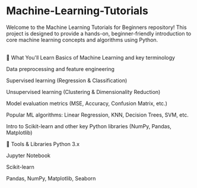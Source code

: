 # Machine-Learning-Tutorials
Welcome to the Machine Learning Tutorials for Beginners repository! This project is designed to provide a hands-on, beginner-friendly introduction to core machine learning concepts and algorithms using Python.<br>

<br>📘 What You'll Learn
Basics of Machine Learning and key terminology

Data preprocessing and feature engineering

Supervised learning (Regression & Classification)

Unsupervised learning (Clustering & Dimensionality Reduction)

Model evaluation metrics (MSE, Accuracy, Confusion Matrix, etc.)

Popular ML algorithms: Linear Regression, KNN, Decision Trees, SVM, etc.

Intro to Scikit-learn and other key Python libraries (NumPy, Pandas, Matplotlib)

🧰 Tools & Libraries
Python 3.x

Jupyter Notebook

Scikit-learn

Pandas, NumPy, Matplotlib, Seaborn
